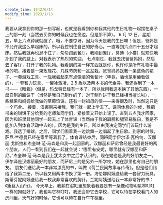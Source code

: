 ```yaml
---
create_time: 1942/6/14
modify_time: 2023/1/13
---
```

我要从我拿到你的那一刻写起，也就是我看到你和我其他的生日礼物一起摆在桌子上的那一刻（当然去买你的时候我也在旁边，但是那不算）。
6 月 12 日，星期五，早上六点钟我就醒了。哦，不要惊讶，因为今天是我的生日嘛！但是，爸妈是不允许我这么早起床的。所以我控制住自己的好奇心，一直等到六点四十五分才起床。然后我就再也忍不住了，匆匆跑到餐厅。我刚到餐厅，莫迪（小猫）就欢快地扑到了我的腿上，对我表示了热烈的欢迎。
七点刚过，我就去找爸爸妈妈，然后去了客厅，打开了我的礼物。我看到的第一样东西就是你，也许你是所有礼物中最棒的吧。接着是一束玫瑰花、几株芍药和一盆盆栽。爸爸妈妈送我一条蓝色的裙子、一套游戏工具、一瓶我尝起来有点像酒的葡萄汁（毕竟，酒也是用葡萄做的）、一套智力玩具、一罐冰激凌、2.5 盾以及两本书的代金券。我还得到了一本书——《暗箱》（但是，玛戈特已经有一本了，所以我用我这本换了其他东西），一盘自制的甜饼干（当然是我自己制作的了，对于制作饼干我已经相当擅长啦），一些糖果和妈妈给我做的草莓馅饼。还有一封祖母的信——来得很及时，当然这只是一个巧合。
接着，汉娜丽来接我，我们就一起上学去了。课间休息的时候，我把带来的甜饼干分给我的老师和同学们，紧接着又开始上课了。直到五点我才回家，因为和班里其他同学一起去上了体育课（当然由于我的肩膀和腿容易脱臼，我是不能加入到体育活动中去的）。因为是我的生日，所以由我决定同学们该玩什么游戏。我选了排球。之后，同学们围着我一边跳舞一边唱起了生日歌。到家的时候，萨尼·兰德曼已经在家里等着我了。体育课结束后，同班同学伊尔泽·瓦格纳、汉娜丽·戈斯拉和杰奎琳·范·马森是和我一起回家的。汉娜丽和萨尼曾经是我最要好的两个朋友。人们一看到我们在一起就会说：“哪里有安妮，哪里就有汉娜丽和萨尼。”杰奎琳·范·马森是我上犹太女中之后才认识的。现在她也是我的好朋友之一。伊尔泽是汉娜丽最好的朋友，而萨尼上的是另外一所学校，她在那里也有自己的朋友。
朋友们送给我一本非常漂亮的书，叫做《荷兰民间故事与传奇》。但是他们错给了我第二册，所以我又用两本书换了第一册。海伦娜阿姨送给我一套智力玩具，斯蒂芬妮阿姨送给我一枚我非常喜欢的胸针，兰妮阿姨送给我一本非常好的书：《黛丝大山行》。
今天早上，我躺在浴缸里想象着我要是有一条像动物明星林叮叮一样的狗就好了。我也叫它林叮叮。我还会带它去学校，它可以待在学校看门人的房间里，天气好的时候，它也可以待在自行车车棚里。